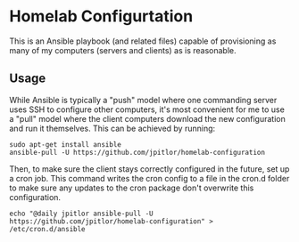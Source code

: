 # Homelab Configurtation

This is an Ansible playbook (and related files) capable of provisioning as many of my 
computers (servers and clients) as is reasonable.

## Usage

While Ansible is typically a "push" model where one commanding server uses SSH to configure
other computers, it's most convenient for me to use a "pull" model where the client computers
download the new configuration and run it themselves. This can be achieved by running:

```shell
sudo apt-get install ansible
ansible-pull -U https://github.com/jpitlor/homelab-configuration
```

Then, to make sure the client stays correctly configured in the future, set up a cron job. This
command writes the cron config to a file in the cron.d folder to make sure any updates to the
cron package don't overwrite this configuration.

```shell
echo "@daily jpitlor ansible-pull -U https://github.com/jpitlor/homelab-configuration" > /etc/cron.d/ansible
```
